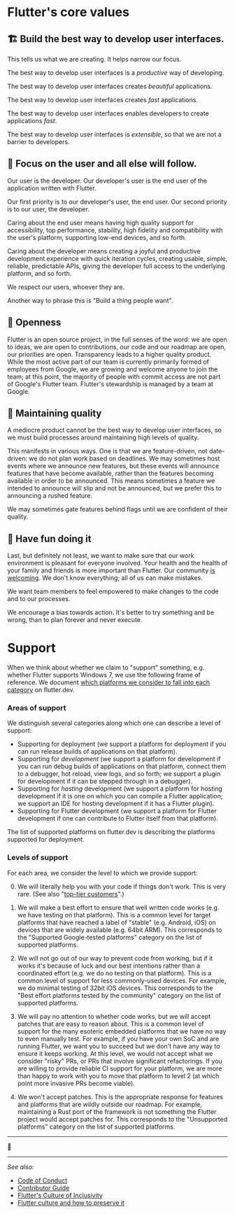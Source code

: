 # Flutter's core values

## 🏗️ Build the best way to develop user interfaces.

This tells us what we are creating. It helps narrow our focus.

The best way to develop user interfaces is a _productive_ way of developing.

The best way to develop user interfaces creates _beautiful_ applications.

The best way to develop user interfaces creates _fast_ applications.

The best way to develop user interfaces enables developers to create
applications _fast_.

The best way to develop user interfaces is _extensible_, so that we are not a
barrier to developers.

## 🔎 Focus on the user and all else will follow.

Our user is the developer. Our developer's user is the end user of the
application written with Flutter.

Our first priority is to our developer's user, the end user. Our second priority
is to our user, the developer.

Caring about the end user means having high quality support for accessibility,
top performance, stability, high fidelity and compatibility with the user's
platform, supporting low-end devices, and so forth.

Caring about the developer means creating a joyful and productive development
experience with quick iteration cycles, creating usable, simple, reliable,
predictable APIs, giving the developer full access to the underlying platform,
and so forth.

We respect our users, whoever they are.

Another way to phrase this is "Build a thing people want".

## 📖 Openness

Flutter is an open source project, in the full senses of the word: we are open
to ideas, we are open to contributions, our code and our roadmap are open, our
priorities are open. Transparency leads to a higher quality product. While the
most active part of our team is currently primarily formed of employees from
Google, we are growing and welcome anyone to join the team; at this point, the
majority of people with commit access are not part of Google's Flutter team.
Flutter's stewardship is managed by a team at Google.

## 💫 Maintaining quality

A mediocre product cannot be the best way to develop user interfaces, so we must
build processes around maintaining high levels of quality.

This manifests in various ways. One is that we are feature-driven, not
date-driven: we do not plan work based on deadlines. We may sometimes host
events where we announce new features, but these events will announce features
that have become available, rather than the features becoming available in order
to be announced. This means sometimes a feature we intended to announce will
slip and not be announced, but we prefer this to announcing a rushed feature.

We may sometimes gate features behind flags until we are confident of their
quality.

## 🤣‬ Have fun doing it

Last, but definitely not least, we want to make sure that our work environment
is pleasant for everyone involved. Your health and the health of your family and
friends is more important than Flutter. Our community
[is welcoming](../../CODE_OF_CONDUCT.md). We don't know everything; all of us
can make mistakes.

We want team members to feel empowered to make changes to the code and to our
processes.

We encourage a bias towards action. It's better to try something and be wrong,
than to plan forever and never execute.

# Support

When we think about whether we claim to "support" something, e.g. whether
Flutter supports Windows 7, we use the following frame of reference. We document
[which platforms we consider to fall into each category](https://docs.flutter.dev/reference/supported-platforms)
on flutter.dev.

### Areas of support

We distinguish several categories along which one can describe a level of
support:

- Supporting for deployment (we support a platform for deployment if you can run
  release builds of applications on that platform).
- Supporting for _development_ (we support a platform for development if you can
  run debug builds of applications on that platform, connect them to a debugger,
  hot reload, view logs, and so forth; we support a plugin for development if it
  can be stepped through in a debugger).
- Supporting for _hosting_ development (we support a platform for hosting
  development if it is one on which you can compile a Flutter application; we
  support an IDE for hosting development if it has a Flutter plugin).
- Supporting for Flutter development (we support a platform for Flutter
  development if one can contribute to Flutter itself from that platform).

The list of supported platforms on flutter.dev is describing the platforms
supported for deployment.

### Levels of support

For each area, we consider the level to which we provide support:

0. We will literally help you with your code if things don't work. This is very
   rare. (See also
   "[top-tier customers](../contributing/issue_hygiene/README.md#customers)".)

1. We will make a best effort to ensure that well written code works (e.g. we
   have testing on that platform). This is a common level for target platforms
   that have reached a label of "stable" (e.g. Android, iOS) on devices that are
   widely available (e.g. 64bit ARM). This corresponds to the "Supported
   Google-tested platforms" category on the list of supported platforms.

1. We will not go out of our way to prevent code from working, but if it works
   it's because of luck and our best intentions rather than a coordinated effort
   (e.g. we do no testing on that platform). This is a common level of support
   for less commonly-used devices. For example, we do minimal testing of 32bit
   iOS devices. This corresponds to the "Best effort platforms tested by the
   community" category on the list of supported platforms.

1. We will pay no attention to whether code works, but we will accept patches
   that are easy to reason about. This is a common level of support for the many
   esoteric embedded platforms that we have no way to even manually test. For
   example, if you have your own SoC and are running Flutter, we want you to
   succeed but we don't have any way to ensure it keeps working. At this level,
   we would not accept what we consider "risky" PRs, or PRs that involve
   significant refactorings. If you are willing to provide reliable CI support
   for your platform, we are more than happy to work with you to move that
   platform to level 2 (at which point more invasive PRs become viable).

1. We won't accept patches. This is the appropriate response for features and
   platforms that are wildly outside our roadmap. For example, maintaining a
   Rust port of the framework is not something the Flutter project would accept
   patches for. This corresponds to the "Unsupported platforms" category on the
   list of supported platforms.

______________________________________________________________________

💙

______________________________________________________________________

_See also:_

- [Code of Conduct](../../CODE_OF_CONDUCT.md)
- [Contributor Guide](../../CONTRIBUTING.md)
- [Flutter's Culture of Inclusivity](https://flutter.dev/culture)
- [Flutter culture and how to preserve it](https://medium.com/flutter/flutter-culture-and-how-to-preserve-it-436b4ed1031d)
